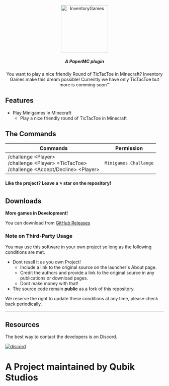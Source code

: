 <p align="center"><img src="https://qubik-studios.net/wp-content/uploads/2020/12/ivg-3.png" width="auto" height="150px" alt="InventoryGames"></p>


<em><h5 align="center">A PaperMC plugin</h5></em>


<p align="center">You want to play a nice friendly Round of TicTacToe
in Minecraft?
Inventory Games make this dream possible!
Currently we have only TicTacToe but more is
comming soon™</p>

## Features

* Play Minigames in Minecraft
  * Play a nice friendly round of TicTacToe in Minecraft


## The Commands

| Commands | Permission |
| -------- | ---- |
| /challenge \<Player\><br>/challenge \<Player\> \<TicTacToe\> <br> /challenge \<Accept/Decline\> \<Player\> | `Minigames.Challange` |


#### Like the project? Leave a ⭐ star on the repository!

## Downloads

**More games in Development!**

You can download from [GitHub Releases](https://github.com/Qubik-Studios/InventoryGames/releases)

### Note on Third-Party Usage

You may use this software in your own project so long as the following conditions are met.

* Dont resell it as you own Project!
  * Include a link to the original source on the launcher's About page.
  * Credit the authors and provide a link to the original source in any publications or download pages.
  * Dont make money with that!
* The source code remain **public** as a fork of this repository.

We reserve the right to update these conditions at any time, please check back periodically.

---

## Resources

The best way to contact the developers is on Discord.

[![discord](https://discordapp.com/api/guilds/759767022916599808/embed.png?style=banner3)][discord]


# A Project maintained by Qubik Studios

[discord]: http://discord.Qubik-Studios.net 'Discord'
[docs]: https://qubik-studios.net/index.php/docs/ 'Docs'
